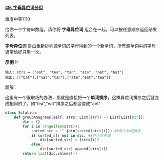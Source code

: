 #### [49. 字母异位词分组](https://leetcode-cn.com/problems/group-anagrams/)

难度中等1110

给你一个字符串数组，请你将 **字母异位词** 组合在一起。可以按任意顺序返回结果列表。

**字母异位词** 是由重新排列源单词的字母得到的一个新单词，所有源单词中的字母通常恰好只用一次。

 

**示例 1:**

```
输入: strs = ["eat", "tea", "tan", "ate", "nat", "bat"]
输出: [["bat"],["nat","tan"],["ate","eat","tea"]]
```

题解：

这里有一个很取巧的办法，那就是直接把一个**单词排序**，这样异位词排序之后就变成相同的了。如"tea","eat"排序之后都会变成"aet".

```python
class Solution:
    def groupAnagrams(self, strs: List[str]) -> List[List[str]]:
        dic = {}
        for i in range(len(strs)):
            sorted_str = "".join(sorted(strs[i])) ##每个单词排序
            if sorted_str not in dic: ##存入哈希表
                dic[sorted_str] = [strs[i]]
            else:
                dic[sorted_str].append(strs[i])
        return list(dic.values())
```

